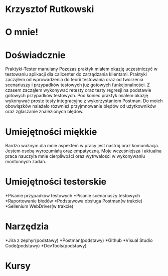 # Krzysztof Rutkowski

# O mnie!


# Doświadcznie
Praktyki-Tester manulany
Pozczas praktyk miałem okazję uczestniczyć w testowaniu aplikacji dla callcenter do zarządzania klientami.
Praktyki zacząłem od wprowadzenia do teorii testowania oraz od tworzenia scenariuszy i przypadków testowych juz gotowych funkcjonalności.
Z czasem zacząłem wykonywać retesty oraz testy regresji na podstawie gotowych przypadków testowych.
Pod koniec praktyk miałem okazję wykonywać proste testy integracyjne z wykorzystaniem Postman.
Do moich obowiązków nalażało rózwnież przyjmnowanie błędów od użytkowników oraz zgłaszanie znalezionych błędów.


# Umiejętności miękkie
Bardzo ważnym dla mnie aspektem w pracy jest nastrój oraz komunikacja. Jestem osobą wyrozumiałą oraz empatyczną.
Moje wcześniejsza i aktualna praca nauczyła mnie cierpliwości oraz wytrwałości w wykonywaniu montonnych zadań.

# Umiejętności testerskie
*Pisanie przypadków testowych
*Pisanie scenariuszy testowych
*Raportowanie błedów
*Podstawowa obsługa Postman(w trakcie)
*Sellenium WebDriver(w trakcie)

# Narzędzia
*Jira z zephyr(podstawy)
*Postman(podstawy)
*Github
*Visual Studio Code(podstawy)
*DevTools(podstawy)

# Kursy
#

